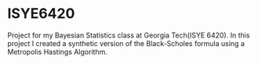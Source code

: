 # ISYE6420
Project for my Bayesian Statistics class at Georgia Tech(ISYE 6420).  In this project I created a synthetic version of the Black-Scholes formula using a Metropolis Hastings Algorithm.  
